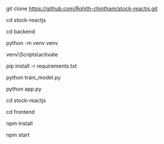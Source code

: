 git clone https://github.com/Rohith-chintham/stock-reactjs.git

cd stock-reactjs

cd backend

python -m venv venv

venv\Scripts\activate

pip install -r requirements.txt

python train_model.py

python app.py

cd stock-reactjs

cd frontend

npm install

npm start
